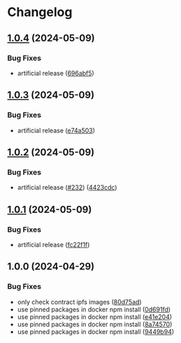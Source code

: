 # Changelog

## [1.0.4](https://github.com/aeternity/aepp-graffiti/compare/aepp-graffiti-v1.0.3...aepp-graffiti-v1.0.4) (2024-05-09)


### Bug Fixes

* artificial release ([696abf5](https://github.com/aeternity/aepp-graffiti/commit/696abf56b84346b10549e15194024ea79a45c5a0))

## [1.0.3](https://github.com/aeternity/aepp-graffiti/compare/aepp-graffiti-v1.0.2...aepp-graffiti-v1.0.3) (2024-05-09)


### Bug Fixes

* artificial release ([e74a503](https://github.com/aeternity/aepp-graffiti/commit/e74a503ddd99668dd6beb3eb2bc96a6cc54160a3))

## [1.0.2](https://github.com/aeternity/aepp-graffiti/compare/aepp-graffiti-v1.0.1...aepp-graffiti-v1.0.2) (2024-05-09)


### Bug Fixes

* artificial release ([#232](https://github.com/aeternity/aepp-graffiti/issues/232)) ([4423cdc](https://github.com/aeternity/aepp-graffiti/commit/4423cdcbf44d2d9871a38bd5ca7e23da5471b67c))

## [1.0.1](https://github.com/aeternity/aepp-graffiti/compare/aepp-graffiti-v1.0.0...aepp-graffiti-v1.0.1) (2024-05-09)


### Bug Fixes

* artificial release ([fc22f1f](https://github.com/aeternity/aepp-graffiti/commit/fc22f1f76d97e454eaea674afe7ede43590e6e67))

## 1.0.0 (2024-04-29)


### Bug Fixes

* only check contract ipfs images ([80d75ad](https://github.com/aeternity/aepp-graffiti/commit/80d75ad9bb382708427c59430d236af51654a73d))
* use pinned packages in docker npm install ([0d691fd](https://github.com/aeternity/aepp-graffiti/commit/0d691fdd41df67d2f832c0916d0b8646aab08f69))
* use pinned packages in docker npm install ([e41e204](https://github.com/aeternity/aepp-graffiti/commit/e41e204809191c0b8946d9719dc87315417d4e10))
* use pinned packages in docker npm install ([8a74570](https://github.com/aeternity/aepp-graffiti/commit/8a745702fd6438ca1383694e4db066c247cdf8cd))
* use pinned packages in docker npm install ([9449b94](https://github.com/aeternity/aepp-graffiti/commit/9449b9450b68aba290d60669d81c13168cd35d9c))

